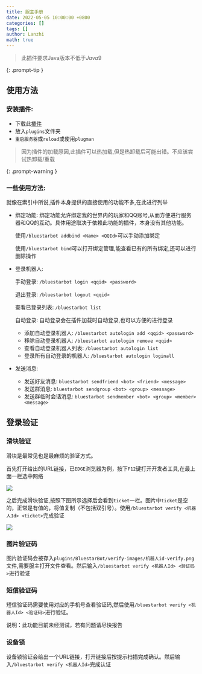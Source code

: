 ```yaml
---
title: 服主手册
date: 2022-05-05 10:00:00 +0800
categories: []
tags: []
author: Lanzhi
math: true
---
```


> 此插件要求Java版本不低于$Java9$

{: .prompt-tip }

## 使用方法

### 安装插件:

- 下载此[插件](https://github.com/lanzhi6/BluestarBot/releases/latest)
- 放入`plugins`文件夹
- `重启服务器`或`reload`或使用`plugman`

> 因为插件的加载原因,此插件可以热加载,但是热卸载后可能出错。不应该尝试热卸载/重载

{: .prompt-warning }

### 一些使用方法:

就像在索引中所说,插件本身提供的直接使用的功能不多,在此进行列举

- 绑定功能: 绑定功能允许绑定我的世界内的玩家和QQ账号,从而方便进行服务器和QQ的互动。具体用途取决于依赖此功能的插件，本身没有其他功能。

  使用`/bluestarbot addbind <Name> <QQId>`可以手动添加绑定

  使用`/bluestarbot bind`可以打开绑定管理,能查看已有的所有绑定,还可以进行删除操作

- 登录机器人:

  手动登录: `/bluestarbot login <qqid> <password>`

  退出登录: `/bluestarbot logout <qqid>`

  查看已登录列表: `/bluestarbot list`

  自动登录: 自动登录会在插件加载时自动登录,也可以方便的进行登录

  - 添加自动登录机器人: `/bluestarbot autologin add <qqid> <password>`
  - 移除自动登录机器人: `/bluestarbot autologin remove <qqid>`
  - 查看自动登录机器人列表: `/bluestarbot autologin list`
  - 登录所有自动登录的机器人: `/bluestarbot autologin loginall`

- 发送消息:

  - 发送好友消息: `bluestarbot sendfriend <bot> <friend> <message>`
  - 发送群消息:  `bluestarbot sendgroup <bot> <group> <message>`
  - 发送群临时会话消息: `bluestarbot sendmember <bot> <group> <member> <message>`

## 登录验证

### 滑块验证

滑块是最常见也是最麻烦的验证方式。

首先打开给出的URL链接，已`EDGE`浏览器为例，按下`F12`键打开开发者工具,在最上面一栏选中网络

![](BluestarBot_F12.png)

之后完成滑块验证,按照下图所示选择后会看到`ticket`一栏。图片中`ticket`是空的，正常是有值的，将值复制（不包括双引号）。使用`/bluestarbot verify <机器人Id> <ticket>`完成验证

![](BluestarBot_ticket.png)

### 图片验证码

图片验证码会被存入`plugins/BluestarBot/verify-images/机器人id-verify.png`文件,需要服主打开文件查看。然后输入`/bluestarbot verify <机器人Id> <验证码>`进行验证

### 短信验证码

短信验证码需要使用对应的手机号查看验证码,然后使用`/bluestarbot verify <机器人Id> <验证码>`进行验证。

说明：此功能目前未经测试，若有问题请尽快报告

### 设备锁

设备锁验证会给出一个URL链接，打开链接后按提示扫描完成确认。然后输入`/bluestarbot verify <机器人Id>`完成认证